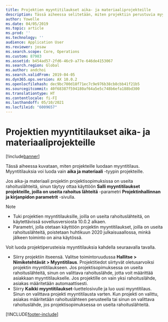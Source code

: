 ```yaml
---
title: Projektien myyntitilaukset aika- ja materiaaliprojekteille
description: Tässä aiheessa selitetään, miten projektiin perustuvia myyntitilauksia luodaan aika- ja materiaaliprojekteille.
author: Yowelle
ms.date: 04/05/2019
ms.topic: article
ms.prod: ''
ms.technology: ''
audience: Application User
ms.reviewer: josaw
ms.search.scope: Core, Operations
ms.custom: 87983
ms.assetid: b454ad57-2fd6-46c9-a77e-646de4153067
ms.search.region: Global
ms.author: andchoi
ms.search.validFrom: 2019-04-05
ms.dyn365.ops.version: AX 10.0.2
ms.openlocfilehash: dec9bc700d18f71ec7c9e976b38cb8cbb41f21b5
ms.sourcegitcommit: 40f68387f594180af64a5e5c748b6efa188bd300
ms.translationtype: HT
ms.contentlocale: fi-FI
ms.lasthandoff: 05/10/2021
ms.locfileid: "6009657"
---
```

# <a name="project-sales-orders-for-time-and-material-projects"></a>Projektien myyntitilaukset aika- ja materiaaliprojekteille

[!include[banner](../includes/banner.md)]

Tässä aiheessa kuvataan, miten projekteille luodaan myyntitilaus. Myyntitilauksia voi luoda vain **aika ja materiaali** -tyypin projekteille.

Jos aika-ja materiaali projektin projektisopimuksissa on useita rahoituslähteitä, sinun täytyy ottaa käyttöön **Salli myyntitilaukset projekteille, joilla on useita rahoitus lähteitä** -parametri **Projektinhallinnan ja kirjanpidon parametrit** -sivulla. 

> [!NOTE]
> - Tuki projektien myyntitilauksille, joilla on useita rahoituslähteitä, on käytettävissä sovellusversiosta 10.0.2 alkaen.
> - Parametri, jolla otetaan käyttöön projektin myyntitilaukset, joilla on useita rahoituslähteitä, poistetaan huhtikuun 2020 julkaisuaallossa, minkä jälkeen toiminto on aina käytössä.

Voit luoda projektiperusteisia myyntitilauksia kahdella seuraavalla tavalla.

- Siirry projektiin itseensä. Valitse toimintoruudussa **Hallitse > Nimiketehtävät > Myyntitilaus**. Projektitiedot siirtyvät oletusarvoiksi projektin myyntitilaukseen. Jos projektisopimuksessa on useita rahoituslähteitä, sinun on valittava rahoituslähde, jotta voit määrittää asiakkaan myyntitilaukselle. Jos projektille on vain yksi rahoituslähde, asiakas määritetään automaattisesti.
- Siirry **Kaikki myyntitilaukset**-luettelosivulle ja luo uusi myyntitilaus. Sinun on valittava projekti myyntitilausta varten. Kun projekti on valittu, asiakas määritetään rahoituslähteen perusteella tai sinun on valittava rahoituslähde, jos projektisopimuksessa on useita rahoituslähteitä.



[!INCLUDE[footer-include](../includes/footer-banner.md)]
